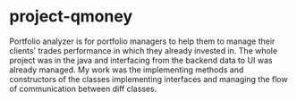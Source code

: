 # project-qmoney
Portfolio analyzer is for portfolio managers to help them to manage their clients' trades performance in which they already invested in. The whole project was in the java and interfacing from the backend data to UI was already managed. My work was the implementing methods and constructors of the classes implementing interfaces and managing the flow of communication between diff classes.
